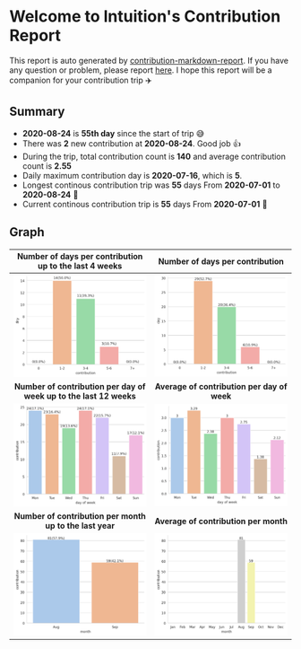 
# Welcome to lntuition's Contribution Report
This report is auto generated by [contribution-markdown-report](https://github.com/lntuition/contribution-markdown-report).
If you have any question or problem, please report [here](https://github.com/lntuition/contribution-markdown-report/issues).
I hope this report will be a companion for your contribution trip :airplane:

## Summary
- **2020-08-24** is **55th day** since the start of trip :sweat_smile:
- There was **2** new contribution 
at **2020-08-24**. Good job :+1:
- During the trip, total contribution count is **140** and average contribution count 
is **2.55**
- Daily maximum contribution day is **2020-07-16**, which is **5**.
- Longest continous contribution trip was **55** days 
From **2020-07-01** to **2020-08-24** :walking:
- Current continous contribution trip is **55** days 
From **2020-07-01** :running:

## Graph
| Number of days per contribution up to the last 4 weeks         | Number of days per contribution          |
|:------------------------------------------------:|:-----------------------------------------------:|
| ![](asset/count_sum_recent.png)                      | ![](asset/count_sum_full.png)                       |
| **Number of contribution per day of week up to the last 12 weeks** | **Average of contribution per day of week** |
| ![](asset/dayofweek_sum_recent.png)                  | ![](asset/dayofweek_mean_full.png)                  |
| **Number of contribution per month up to the last year**     | **Average of contribution per month**     |
| ![](asset/month_sum_recent.png)                      | ![](asset/month_mean_full.png)                      |
